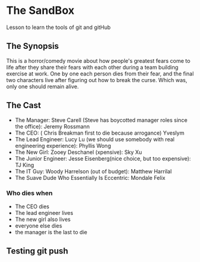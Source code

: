 # The SandBox
Lesson to learn the tools of git and gitHub

## The Synopsis

This is a horror/comedy movie about how people's greatest fears come to life after they share their fears with each other during a team building exercise at work. One by one each person dies from their fear, and the final two characters live after figuring out how to break the curse. Which was, only one should remain alive.

## The Cast
- The Manager: Steve Carell (Steve has boycotted manager roles since the office): Jeremy Rossmann
- The CEO: ( Chris Breakman first to die because arrogance) Yveslym
- The Lead Engineer: Lucy Lu (we should use somebody with real engineering experience): Phyllis Wong
- The New Girl: Zooey Deschanel (xpensive): Sky Xu
- The Junior Engineer: Jesse Eisenberg(nice choice, but too expensive): TJ King
- The IT Guy: Woody Harrelson (out of budget): Matthew Harrilal
- The Suave Dude Who Essentially Is Eccentric: Mondale Felix


###  Who dies when
- The CEO dies
- The lead engineer lives
- The new girl also lives
- everyone else dies
- the manager is the last to die

## Testing git push
